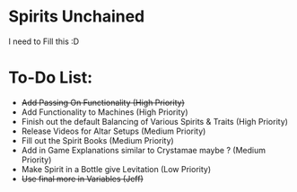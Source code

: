 # Spirits Unchained
I need to Fill this :D

# To-Do List:
- ~~Add Passing On Functionality (High Priority)~~
- Add Functionality to Machines (High Priority)
- Finish out the default Balancing of Various Spirits & Traits (High Priority)
- Release Videos for Altar Setups (Medium Priority)
- Fill out the Spirit Books (Medium Priority)
- Add in Game Explanations similar to Crystamae maybe ? (Medium Priority)
- Make Spirit in a Bottle give Levitation (Low Priority)
- ~~Use final more in Variables (Jeff)~~